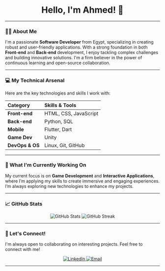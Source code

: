 <div align="center">
  <h1>Hello, I'm Ahmed! 👋</h1>
</div>

---

### 👨‍💻 About Me

I'm a passionate **Software Developer** from Egypt, specializing in creating robust and user-friendly applications. With a strong foundation in both **Front-end** and **Back-end** development, I enjoy tackling complex challenges and building innovative solutions. I'm a firm believer in the power of continuous learning and open-source collaboration.

---

### 💻 My Technical Arsenal

Here are the key technologies and skills I work with:

| Category | Skills & Tools |
| :--- | :--- |
| **Front-end** | HTML, CSS, JavaScript |
| **Back-end** | Python, SQL |
| **Mobile** | Flutter, Dart |
| **Game Dev** | Unity |
| **DevOps & OS** | Linux, Git, GitHub |

---

### 🌱 What I'm Currently Working On

My current focus is on **Game Development** and **Interactive Applications**, where I’m applying my skills to create immersive and engaging experiences. I’m always exploring new technologies to enhance my projects.

---

### 📈 GitHub Stats

<div align="center">
  <img src="https://github-readme-stats.vercel.app/api?username=ahmedabdulbadie&show_icons=true&theme=radical&hide_border=true" alt="GitHub Stats" />
  <img src="https://github-readme-streak-stats.herokuapp.com/?user=ahmedabdulbadie&theme=radical&hide_border=true" alt="GitHub Streak" />
</div>

---

### 🤝 Let's Connect!

I'm always open to collaborating on interesting projects. Feel free to connect with me!

<div align="center">
  <a href="https://www.linkedin.com/in/YourLinkedInProfile">
    <img src="https://img.shields.io/badge/LinkedIn-blue?style=for-the-badge&logo=linkedin&logoColor=white" alt="LinkedIn" />
  </a>
  <a href="mailto:YourEmail@example.com">
    <img src="https://img.shields.io/badge/Email-red?style=for-the-badge&logo=gmail&logoColor=white" alt="Email" />
  </a>
</div>

---
